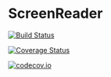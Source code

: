 # ScreenReader

[![Build Status](https://travis-ci.org/tlnagy/ScreenReader.jl.svg?branch=master)](https://travis-ci.org/tlnagy/ScreenReader.jl)

[![Coverage Status](https://coveralls.io/repos/tlnagy/ScreenReader.jl/badge.svg?branch=master&service=github)](https://coveralls.io/github/tlnagy/ScreenReader.jl?branch=master)

[![codecov.io](http://codecov.io/github/tlnagy/ScreenReader.jl/coverage.svg?branch=master)](http://codecov.io/github/tlnagy/ScreenReader.jl?branch=master)
